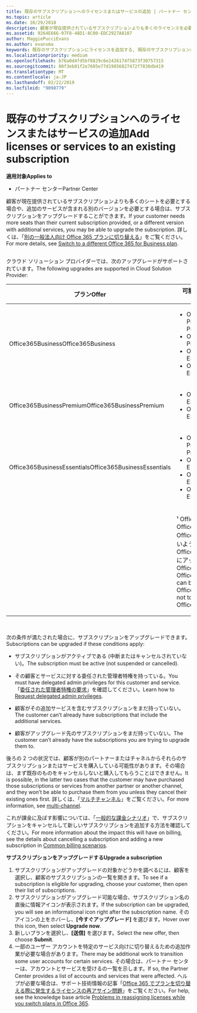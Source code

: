 ```yaml
---
title: 既存のサブスクリプションへのライセンスまたはサービスの追加 | パートナー センター
ms.topic: article
ms.date: 10/29/2018
description: 顧客が現在提供されているサブスクリプションよりも多くのライセンスを必要とする場合や、追加のサービスが含まれる別のバージョンを必要とする場合は、サブスクリプションをアップグレードすることができます。
ms.assetid: 9264E666-97F8-48D1-8C00-EDC2927A8107
author: MaggiePucciEvans
ms.author: evansma
keywords: 既存のサブスクリプションにライセンスを追加する, 既存のサブスクリプションにシートを追加する, サブスクリプションを変更する, サブスクリプションの変更, 顧客のライセンスを追加購入する
ms.localizationpriority: medium
ms.openlocfilehash: b76a0d4fd5bf8829c6e2426174f5873f30757315
ms.sourcegitcommit: 80f3eb81f2e7605e77d19856827472f7830db419
ms.translationtype: MT
ms.contentlocale: ja-JP
ms.lasthandoff: 02/22/2019
ms.locfileid: "9098779"
---
```

# <a name="add-licenses-or-services-to-an-existing-subscription"></a><span data-ttu-id="1c35d-104">既存のサブスクリプションへのライセンスまたはサービスの追加</span><span class="sxs-lookup"><span data-stu-id="1c35d-104">Add licenses or services to an existing subscription</span></span>

**<span data-ttu-id="1c35d-105">適用対象</span><span class="sxs-lookup"><span data-stu-id="1c35d-105">Applies to</span></span>**

-  <span data-ttu-id="1c35d-106">パートナー センター</span><span class="sxs-lookup"><span data-stu-id="1c35d-106">Partner Center</span></span>

<span data-ttu-id="1c35d-107">顧客が現在提供されているサブスクリプションよりも多くのシートを必要とする場合や、追加のサービスが含まれる別のバージョンを必要とする場合は、サブスクリプションをアップグレードすることができます。</span><span class="sxs-lookup"><span data-stu-id="1c35d-107">If your customer needs more seats than their current subscription provided, or a different version with additional services, you may be able to upgrade the subscription.</span></span> <span data-ttu-id="1c35d-108">詳しくは、「[別の一般法人向け Office 365 プランに切り替える](https://go.microsoft.com/fwlink/p/?LinkId=723577)」をご覧ください。</span><span class="sxs-lookup"><span data-stu-id="1c35d-108">For more details, see [Switch to a different Office 365 for Business plan](https://go.microsoft.com/fwlink/p/?LinkId=723577).</span></span>

## <a href="" id="upgradesubscription"></a>


<span data-ttu-id="1c35d-109">クラウド ソリューション プロバイダーでは、次のアップグレードがサポートされています。</span><span class="sxs-lookup"><span data-stu-id="1c35d-109">The following upgrades are supported in Cloud Solution Provider:</span></span>

<table>
<colgroup>
<col width="50%" />
<col width="50%" />
</colgroup>
<thead>
<tr class="header">
<th><span data-ttu-id="1c35d-110">プラン</span><span class="sxs-lookup"><span data-stu-id="1c35d-110">Offer</span></span></th>
<th><span data-ttu-id="1c35d-111">可能なアップグレード</span><span class="sxs-lookup"><span data-stu-id="1c35d-111">Possible upgrades</span></span></th>
</tr>
</thead>
<tbody>
<tr class="odd">
<td><span data-ttu-id="1c35d-112">Office365Business</span><span class="sxs-lookup"><span data-stu-id="1c35d-112">Office365Business</span></span></td>
<td><ul>
<li><span data-ttu-id="1c35d-113">Office 365 Business Premium¹</span><span class="sxs-lookup"><span data-stu-id="1c35d-113">Office 365 Business Premium¹</span></span></li>
<li><span data-ttu-id="1c35d-114">Office 365 ProPlus</span><span class="sxs-lookup"><span data-stu-id="1c35d-114">Office 365 ProPlus</span></span></li>
<li><span data-ttu-id="1c35d-115">Office 365 Enterprise E3</span><span class="sxs-lookup"><span data-stu-id="1c35d-115">Office 365 Enterprise E3</span></span></li>
<li><span data-ttu-id="1c35d-116">Office 365 Enterprise E5</span><span class="sxs-lookup"><span data-stu-id="1c35d-116">Office 365 Enterprise E5</span></span></li>
</ul></td>
</tr>
<tr class="even">
<td><span data-ttu-id="1c35d-117">Office365BusinessPremium</span><span class="sxs-lookup"><span data-stu-id="1c35d-117">Office365BusinessPremium</span></span></td>
<td><ul>
<li><span data-ttu-id="1c35d-118">Office 365 Enterprise E3</span><span class="sxs-lookup"><span data-stu-id="1c35d-118">Office 365 Enterprise E3</span></span></li>
<li><span data-ttu-id="1c35d-119">Office 365 Enterprise E5</span><span class="sxs-lookup"><span data-stu-id="1c35d-119">Office 365 Enterprise E5</span></span></li>
</ul></td>
</tr>
<tr class="odd">
<td><span data-ttu-id="1c35d-120">Office365BusinessEssentials</span><span class="sxs-lookup"><span data-stu-id="1c35d-120">Office365BusinessEssentials</span></span></td>
<td><ul>
<li><span data-ttu-id="1c35d-121">Office 365 Business Premium¹</span><span class="sxs-lookup"><span data-stu-id="1c35d-121">Office 365 Business Premium¹</span></span></li>
<li><span data-ttu-id="1c35d-122">Office 365 Enterprise E1</span><span class="sxs-lookup"><span data-stu-id="1c35d-122">Office 365 Enterprise E1</span></span></li>
<li><span data-ttu-id="1c35d-123">Office 365 Enterprise E3</span><span class="sxs-lookup"><span data-stu-id="1c35d-123">Office 365 Enterprise E3</span></span></li>
<li><span data-ttu-id="1c35d-124">Office 365 Enterprise E5</span><span class="sxs-lookup"><span data-stu-id="1c35d-124">Office 365 Enterprise E5</span></span></li>
</ul></td>
</tr>
<tr class="even">
<td></td>
<td><p><span data-ttu-id="1c35d-125">¹ Office365BusinessIndia と Office365BusinessEssentialsIndia Office365BusinessPremium しないように、Office365BusinessPremiumIndia にアップグレードできます。</span><span class="sxs-lookup"><span data-stu-id="1c35d-125">¹ Office365BusinessIndia and Office365BusinessEssentialsIndia can be upgraded to Office365BusinessPremiumIndia, not to Office365BusinessPremium.</span></span></p></td>
</tr>
</tbody>
</table>

 

<span data-ttu-id="1c35d-126">次の条件が満たされた場合に、サブスクリプションをアップグレードできます。</span><span class="sxs-lookup"><span data-stu-id="1c35d-126">Subscriptions can be upgraded if these conditions apply:</span></span>

-   <span data-ttu-id="1c35d-127">サブスクリプションがアクティブである (中断またはキャンセルされていない)。</span><span class="sxs-lookup"><span data-stu-id="1c35d-127">The subscription must be active (not suspended or cancelled).</span></span>

-   <span data-ttu-id="1c35d-128">その顧客とサービスに対する委任された管理者特権を持っている。</span><span class="sxs-lookup"><span data-stu-id="1c35d-128">You must have delegated admin privileges for this customer and service.</span></span> <span data-ttu-id="1c35d-129">「[委任された管理者特権の要求](request-a-relationship-with-a-customer.md)」を確認してください。</span><span class="sxs-lookup"><span data-stu-id="1c35d-129">Learn how to [Request delegated admin privileges](request-a-relationship-with-a-customer.md).</span></span>

-   <span data-ttu-id="1c35d-130">顧客がその追加サービスを含むサブスクリプションをまだ持っていない。</span><span class="sxs-lookup"><span data-stu-id="1c35d-130">The customer can’t already have subscriptions that include the additional services.</span></span>

-   <span data-ttu-id="1c35d-131">顧客がアップグレード先のサブスクリプションをまだ持っていない。</span><span class="sxs-lookup"><span data-stu-id="1c35d-131">The customer can’t already have the subscriptions you are trying to upgrade them to.</span></span>

<span data-ttu-id="1c35d-132">後ろの 2 つの状況では、顧客が別のパートナーまたはチャネルからそれらのサブスクリプションまたはサービスを購入している可能性があります。その場合は、まず既存のものをキャンセルしないと購入してもらうことはできません。</span><span class="sxs-lookup"><span data-stu-id="1c35d-132">It is possible, in the latter two cases that the customer may have purchased those subscriptions or services from another partner or another channel, and they won’t be able to purchase them from you unless they cancel their existing ones first.</span></span> <span data-ttu-id="1c35d-133">詳しくは、「[マルチチャンネル](multichannel.md)」をご覧ください。</span><span class="sxs-lookup"><span data-stu-id="1c35d-133">For more information, see [multi-channel](multichannel.md).</span></span>

<span data-ttu-id="1c35d-134">これが課金に及ぼす影響については、「[一般的な課金シナリオ](common-billing-scenarios.md)」で、サブスクリプションをキャンセルして新しいサブスクリプションを追加する方法を確認してください。</span><span class="sxs-lookup"><span data-stu-id="1c35d-134">For more information about the impact this will have on billing, see the details about cancelling a subscription and adding a new subscription in [Common billing scenarios](common-billing-scenarios.md).</span></span>

**<span data-ttu-id="1c35d-135">サブスクリプションをアップグレードする</span><span class="sxs-lookup"><span data-stu-id="1c35d-135">Upgrade a subscription</span></span>**

1.  <span data-ttu-id="1c35d-136">サブスクリプションがアップグレードの対象かどうかを調べるには、顧客を選択し、顧客のサブスクリプションの一覧を開きます。</span><span class="sxs-lookup"><span data-stu-id="1c35d-136">To see if a subscription is eligible for upgrading, choose your customer, then open their list of subscriptions.</span></span>
2.  <span data-ttu-id="1c35d-137">サブスクリプションがアップグレード可能な場合、サブスクリプション名の直後に情報アイコンが表示されます。</span><span class="sxs-lookup"><span data-stu-id="1c35d-137">If the subscription can be upgraded, you will see an informational icon right after the subscription name.</span></span> <span data-ttu-id="1c35d-138">そのアイコンの上をホバーし、**[今すぐアップグレード]** を選びます。</span><span class="sxs-lookup"><span data-stu-id="1c35d-138">Hover over this icon, then select **Upgrade now**.</span></span>
3.  <span data-ttu-id="1c35d-139">新しいプランを選択し、**[送信]** を選びます。</span><span class="sxs-lookup"><span data-stu-id="1c35d-139">Select the new offer, then choose **Submit**.</span></span>
4.  <span data-ttu-id="1c35d-140">一部のユーザー アカウントを特定のサービス向けに切り替えるための追加作業が必要な場合があります。</span><span class="sxs-lookup"><span data-stu-id="1c35d-140">There may be additional work to transition some user accounts for certain services.</span></span> <span data-ttu-id="1c35d-141">その場合は、パートナー センターは、アカウントとサービスを受けるの一覧を示します。</span><span class="sxs-lookup"><span data-stu-id="1c35d-141">If so, the Partner Center provides a list of accounts and services that were affected.</span></span> <span data-ttu-id="1c35d-142">ヘルプが必要な場合は、サポート技術情報の記事「[Office 365 でプランを切り替える際に発生するライセンスの再アサイン問題](https://go.microsoft.com/fwlink/p/?LinkId=723576)」をご覧ください。</span><span class="sxs-lookup"><span data-stu-id="1c35d-142">For help, see the knowledge base article [Problems in reassigning licenses while you switch plans in Office 365](https://go.microsoft.com/fwlink/p/?LinkId=723576).</span></span>

 

 



